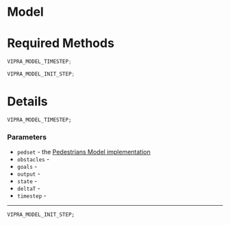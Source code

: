 # Model

# Required Methods

```C++
VIPRA_MODEL_TIMESTEP;

VIPRA_MODEL_INIT_STEP;
```

# Details
```
VIPRA_MODEL_TIMESTEP;
```

### Parameters

- `pedset` - the [Pedestrians Model implementation](..modules/pedestrians.md)
- `obstacles` -
- `goals` -
- `output` -
- `state` -
- `deltaT` -
- `timestep` -

---

```
VIPRA_MODEL_INIT_STEP;
```